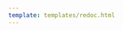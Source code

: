 ```yaml
---
template: templates/redoc.html
---
```


<redoc spec-url=../../apis/restapis/idp.yaml></redoc>
<script src="https://cdn.jsdelivr.net/npm/redoc@next/bundles/redoc.standalone.js"> </script>
